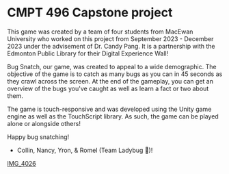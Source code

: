 # CMPT 496 Capstone project

This game was created by a team of four students from MacEwan University who worked on this project from September 2023 - December 2023 under the advisement of Dr. Candy Pang. It is a partnership with the Edmonton Public Library for their Digital Experience Wall!

Bug Snatch, our game, was created to appeal to a wide demographic. The objective of the game is to catch as many bugs as you can in 45 seconds as they crawl across the screen. At the end of the gameplay, you can get an overview of the bugs you've caught as well as learn a fact or two about them.

The game is touch-responsive and was developed using the Unity game engine as well as the TouchScript library. As such, the game can be played alone or alongside others!

Happy bug snatching!

- Collin, Nancy, Yron, & Romel (Team Ladybug 🐞)!

[IMG_4026](https://github.com/nn4ncyy/Team-Ladybug/assets/118306106/332f8a5a-7e3c-497c-b385-f2dd67b8d600)
